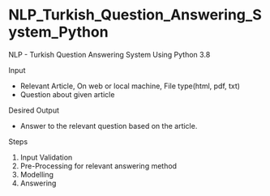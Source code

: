 # NLP_Turkish_Question_Answering_System_Python
NLP - Turkish Question Answering System Using Python 3.8

Input

* Relevant Article, On web or local machine, File type(html, pdf, txt)
* Question about given article

Desired Output

* Answer to the relevant question based on the article.


Steps

1) Input Validation
2) Pre-Processing for relevant answering method
3) Modelling
4) Answering

